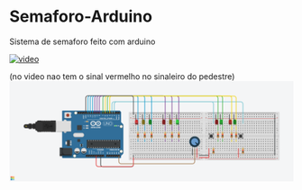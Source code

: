 # Semaforo-Arduino
Sistema de semaforo feito com arduino


[![video](https://img.youtube.com/vi/Lbi7a-hn3zs/0.jpg)](https://www.youtube.com/watch?v=Lbi7a-hn3zs)

(no video nao tem o sinal vermelho no sinaleiro do pedestre)<br>
<img src="https://github.com/TrabalhosPUCPR/Semaforo-Arduino/blob/main/circuito_semaforo.png">

